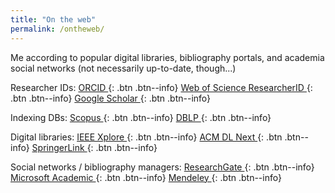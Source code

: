 ```yaml
---
title: "On the web"
permalink: /ontheweb/
---
```


Me according to popular digital libraries, bibliography portals, and academia social networks (not necessarily up-to-date, though...)

Researcher IDs:
 <a href="http://orcid.org/0000-0001-8921-8150" title="ORCID"><i class="fab fa-orcid"></i> ORCID </a>{: .btn  .btn--info}
 <a href="https://publons.com/researcher/2370054/stefano-mariani/" title="Web of Science ResearcherID"> Web of Science ResearcherID </a>{: .btn .btn--info}
 <a href="https://scholar.google.com/citations?user=_r3mGZsAAAAJ" title="Google Scholar"><i class="fab fa-google"></i> Google Scholar </a>{: .btn  .btn--info}

Indexing DBs:
 <a href="https://www.scopus.com/authid/detail.uri?authorId=14421332900" title="Scopus"> Scopus </a>{: .btn  .btn--info}
 <a href="https://dblp.uni-trier.de/pers/hd/m/Mariani_0001:Stefano" title="DBLP"> DBLP </a>{: .btn  .btn--info}

Digital libraries:
 <a href="https://ieeexplore.ieee.org/author/37086091261" title="IEEE Xplore"> IEEE Xplore </a>{: .btn  .btn--info}
 <a href="https://dlnext.acm.org/profile/81493658560" title="ACM DL Next"> ACM DL Next </a>{: .btn  .btn--info}
 <a href='https://link.springer.com/search?facet-creator="Stefano+Mariani"&facet-discipline="Computer+Science"' title="SpringerLink"> SpringerLink </a>{: .btn  .btn--info}

Social networks / bibliography managers:
 <a href="https://www.researchgate.net/profile/Stefano_Mariani7" title="ResearchGate"><i class="fab fa-researchgate"></i> ResearchGate </a>{: .btn  .btn--info}
 <a href="https://academic.microsoft.com/author/2238227854" title="Microsoft Academic"><i class="fab fa-microsoft"></i> Microsoft Academic </a>{: .btn  .btn--info}
 <a href="https://www.mendeley.com/profiles/stefano-mariani3/publications/" title="Mendeley"><i class="fab fa-mendeley"></i> Mendeley </a>{: .btn  .btn--info}
